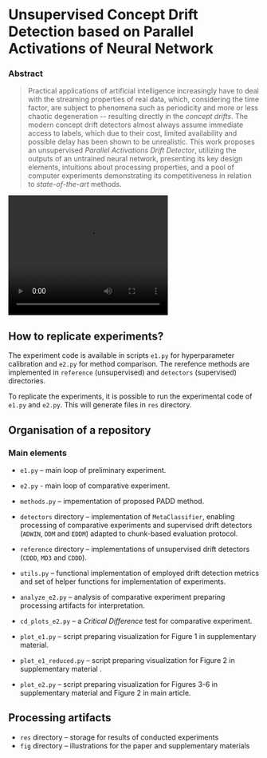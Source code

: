# Unsupervised Concept Drift Detection based on Parallel Activations of Neural Network

### Abstract

> Practical applications of artificial intelligence increasingly have to deal with the streaming properties of real data, which, considering the time factor, are subject to phenomena such as periodicity and more or less chaotic degeneration -- resulting directly in the *concept drifts*. The modern concept drift detectors almost always assume immediate access to labels, which due to their cost, limited availability and possible delay has been shown to be unrealistic. This work proposes an unsupervised *Parallel Activations Drift Detector*, utilizing the outputs of an untrained neural network, presenting its key design elements, intuitions about processing properties, and a pool of computer experiments demonstrating its competitiveness in relation to *state-of-the-art* methods.

<video width="320" height="240" autoplay>
  <source src="output.mp4" type="video/mp4">
</video>

## How to replicate experiments?

The experiment code is available in scripts `e1.py` for hyperparameter calibration and `e2.py` for method comparison. The rerefence methods are implemented in `reference` (unsupervised) and `detectors` (supervised) directories. 

To replicate the experiments, it is possible to run the experimental code of `e1.py` and `e2.py`. This will generate files in `res` directory.

## Organisation of a repository

### Main elements

- `e1.py` – main loop of preliminary experiment.
- `e2.py` - main loop of comparative experiment.

- `methods.py` – impementation of proposed PADD method.
- `detectors` directory – implementation of `MetaClassifier`, enabling processing of comparative experiments and supervised drift detectors (`ADWIN`, `DDM` and `EDDM`) adapted to chunk-based evaluation protocol.
- `reference` directory – implementations of unsupervised drift detectors (`CDDD`, `MD3` and `CDDD`).
- `utils.py` – functional implementation of employed drift detection metrics and set of helper functions for implementation of experiments.

- `analyze_e2.py` – analysis of comparative experiment preparing processing artifacts for interpretation.
- `cd_plots_e2.py` – a *Critical Difference* test for comparative experiment.
- `plot_e1.py` – script preparing visualization for Figure 1 in supplementary material.
- `plot_e1_reduced.py` – script preparing visualization for Figure 2 in supplementary material .
- `plot_e2.py` – script preparing visualization for Figures 3-6 in supplementary material and Figure 2 in main article.


## Processing artifacts

- `res` directory – storage for results of conducted experiments
- `fig` directory – illustrations for the paper and supplementary materials
